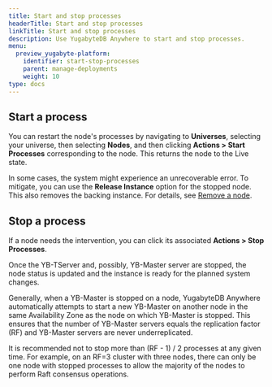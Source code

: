 ```yaml
---
title: Start and stop processes
headerTitle: Start and stop processes
linkTitle: Start and stop processes
description: Use YugabyteDB Anywhere to start and stop processes.
menu:
  preview_yugabyte-platform:
    identifier: start-stop-processes
    parent: manage-deployments
    weight: 10
type: docs
---
```


## Start a process

You can restart the node's processes by navigating to **Universes**, selecting your universe, then selecting **Nodes**, and then clicking **Actions > Start Processes** corresponding to the node. This returns the node to the Live state.

In some cases, the system might experience an unrecoverable error. To mitigate, you can use the **Release Instance** option for the stopped node. This also removes the backing instance. For details, see [Remove a node](../remove-nodes/).

## Stop a process

If a node needs the intervention, you can click its associated **Actions > Stop Processes**.

Once the YB-TServer and, possibly, YB-Master server are stopped, the node status is updated and the instance is ready for the planned system changes.

Generally, when a YB-Master is stopped on a node, YugabyteDB Anywhere automatically attempts to start a new YB-Master on another node in the same Availability Zone as the node on which YB-Master is stopped. This ensures that the number of YB-Master servers equals the replication factor (RF) and YB-Master servers are never underreplicated.

It is recommended not to stop more than (RF - 1) / 2 processes at any given time. For example, on an RF=3 cluster with three nodes, there can only be one node with stopped processes to allow the majority of the nodes to perform Raft consensus operations.
